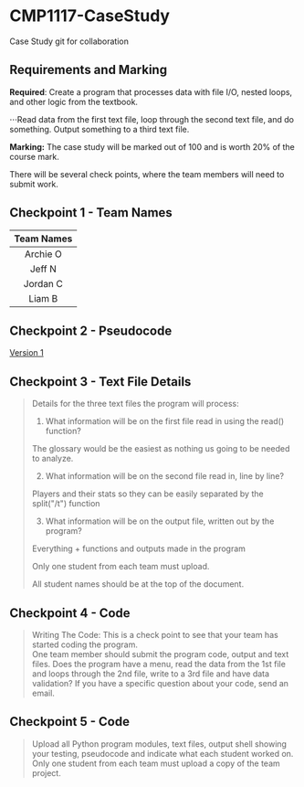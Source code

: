 # CMP1117-CaseStudy
Case Study git for collaboration


## Requirements and Marking

**Required**: Create a program that processes data with file I/O, nested loops, and other logic from the textbook.

⋅⋅⋅Read data from the first text file, loop through the second text file, and do something. Output something to a third text file.

**Marking:** The case study will be marked out of 100 and is worth 20% of the course mark.

There will be several check points, where the team members will need to submit work.

## Checkpoint 1 - Team Names
|Team Names|
|:--------:|
|Archie O  |
|Jeff N    |
|Jordan C  |
|Liam B    |

## Checkpoint 2 - Pseudocode

[Version 1](../blob/main/pseudocode-V1.txt)

## Checkpoint 3 - Text File Details

>Details for the three text files the program will process:
>1) What information will be on the first file read in using the read() function?
>
>The glossary would be the easiest as nothing us going to be needed to analyze.
>
>2) What information will be on the second file read in, line by line?
>
>Players and their stats so they can be easily separated by the split("/t") function 
>
>3) What information will be on the output file, written out by the program?
>
>Everything + functions and outputs made in the program
>
>Only one student from each team must upload. 
>
>All student names should be at the top of the document.

## Checkpoint 4 - Code

>Writing The Code:
>This is a check point to see that your team has started coding the program.  
>One team member should submit the program code, output and text files. 
>Does the program have a menu, read the data from the 1st file and loops through the 2nd file, write to a 3rd file and have data validation?
>If you have a specific question about your code, send an email.

## Checkpoint 5 - Code
>Upload all Python program modules, text files, output shell showing your testing, pseudocode and indicate what each student worked on.
>Only one student from each team must upload a copy of the team project.
